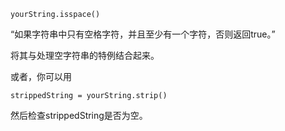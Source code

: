 ```
yourString.isspace()
```

“如果字符串中只有空格字符，并且至少有一个字符，否则返回true。”

将其与处理空字符串的特例结合起来。

或者，你可以用

```
strippedString = yourString.strip()
```
然后检查strippedString是否为空。
